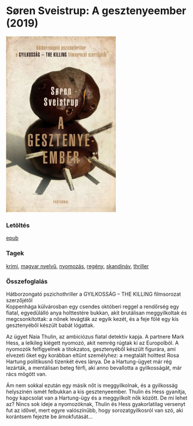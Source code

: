 # <a name="id_1490">Søren Sveistrup: A gesztenyeember (2019)</a>
<img src="https://github.com/BercziSandor/calibre_lib/raw/main/libs/main/Soren%20Sveistrup/A%20gesztenyeember%20%281490%29/cover.jpg" alt="cover" width="300"/>

### Letöltés
[epub](https://github.com/BercziSandor/calibre_lib/raw/main/libs/main/Soren%20Sveistrup/A%20gesztenyeember%20%281490%29/A%20gesztenyeember%20-%20Soren%20Sveistrup.epub)

### Tagek
[krimi](https://github.com/berczisandor/calibre_lib/blob/main/libs/main/_tags/krimi.md), [magyar nyelvű](https://github.com/berczisandor/calibre_lib/blob/main/libs/main/_tags/magyar%20nyelv%c5%b1.md), [nyomozás](https://github.com/berczisandor/calibre_lib/blob/main/libs/main/_tags/nyomoz%c3%a1s.md), [regény](https://github.com/berczisandor/calibre_lib/blob/main/libs/main/_tags/reg%c3%a9ny.md), [skandináv](https://github.com/berczisandor/calibre_lib/blob/main/libs/main/_tags/skandin%c3%a1v.md), [thriller](https://github.com/berczisandor/calibre_lib/blob/main/libs/main/_tags/thriller.md)

### Összefoglalás
<div><p class="description">Hátborzongató ​pszichothriller a GYILKOSSÁG – THE KILLING filmsorozat szerzőjétől<br>Koppenhága külvárosban egy csendes októberi reggel a rendőrség egy fiatal, egyedülálló anya holttestére bukkan, akit brutálisan meggyilkoltak és megcsonkítottak: a nőnek levágták az egyik kezét, és a feje fölé egy kis gesztenyéből készült babát lógattak.</p>
<p class="description">Az ügyet Naia Thulin, az ambiciózus fiatal detektív kapja. A partnere Mark Hess, a lelkileg kiégett nyomozó, akit nemrég rúgtak ki az Europolból. A nyomozók felfigyelnek a titokzatos, gesztenyéből készült figurára, ami elvezeti őket egy korábban eltűnt személyhez: a megtalált holttest Rosa Hartung politikusnő tizenkét éves lánya. De a Hartung-ügyet már rég lezárták, a mentálisan beteg férfi, aki anno bevallotta a gyilkosságát, már rács mögött van.</p>
<p class="description">Ám nem sokkal ezután egy másik nőt is meggyilkolnak, és a gyilkosság helyszínén ismét felbukkan a kis gesztenyeember. Thulin és Hess gyanítja, hogy kapcsolat van a Hartung-ügy és a meggyilkolt nők között. De mi lehet az? Nincs sok ideje a nyomozóknak, Thulin és Hess gyakorlatilag versenyt fut az idővel, mert egyre valószínűbb, hogy sorozatgyilkosról van szó, aki korántsem fejezte be ámokfutását…</p></div>



